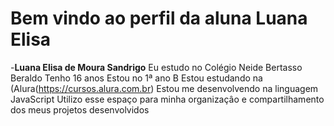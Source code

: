 # Bem vindo ao perfil da aluna Luana Elisa

-**Luana Elisa de Moura Sandrigo**
 Eu estudo no Colégio Neide Bertasso Beraldo
 Tenho 16 anos
 Estou no 1ª ano B
 Estou estudando na (Alura(https://cursos.alura.com.br)
 Estou me desenvolvendo na linguagem JavaScript
 Utilizo esse espaço para minha organizaçâo e compartilhamento dos meus projetos desenvolvidos


 ### 
